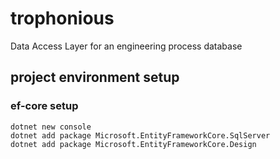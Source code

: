 # trophonious
Data Access Layer for an engineering process database

## project environment setup

### ef-core setup
```
dotnet new console
dotnet add package Microsoft.EntityFrameworkCore.SqlServer
dotnet add package Microsoft.EntityFrameworkCore.Design
   ```

